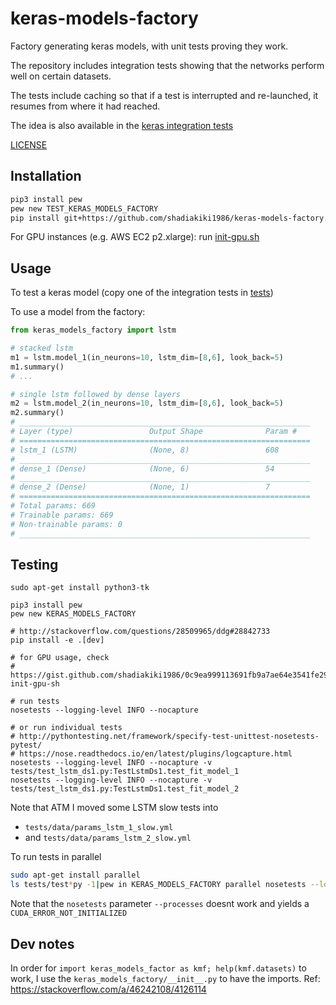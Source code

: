 # keras-models-factory
Factory generating keras models, with unit tests proving they work.

The repository includes integration tests showing that the networks perform well on certain datasets.

The tests include caching so that if a test is interrupted and re-launched,
it resumes from where it had reached.

The idea is also available in the [keras integration tests](https://github.com/fchollet/keras/blob/master/tests/integration_tests/test_image_data_tasks.py)

[LICENSE](LICENSE)

## Installation

```bash
pip3 install pew
pew new TEST_KERAS_MODELS_FACTORY
pip install git+https://github.com/shadiakiki1986/keras-models-factory.git
```

For GPU instances (e.g. AWS EC2 p2.xlarge): run [init-gpu.sh](https://gist.github.com/shadiakiki1986/0c9ea999113691fb9a7ae64e3541fe29)

## Usage

To test a keras model (copy one of the integration tests in [tests](tests))

To use a model from the factory:

```python
from keras_models_factory import lstm

# stacked lstm
m1 = lstm.model_1(in_neurons=10, lstm_dim=[8,6], look_back=5)
m1.summary()
# ...

# single lstm followed by dense layers
m2 = lstm.model_2(in_neurons=10, lstm_dim=[8,6], look_back=5)
m2.summary()
# _________________________________________________________________
# Layer (type)                 Output Shape              Param #
# =================================================================
# lstm_1 (LSTM)                (None, 8)                 608
# _________________________________________________________________
# dense_1 (Dense)              (None, 6)                 54
# _________________________________________________________________
# dense_2 (Dense)              (None, 1)                 7
# =================================================================
# Total params: 669
# Trainable params: 669
# Non-trainable params: 0
# _________________________________________________________________

```


## Testing

```
sudo apt-get install python3-tk

pip3 install pew
pew new KERAS_MODELS_FACTORY

# http://stackoverflow.com/questions/28509965/ddg#28842733
pip install -e .[dev]

# for GPU usage, check
# https://gist.github.com/shadiakiki1986/0c9ea999113691fb9a7ae64e3541fe29#file-init-gpu-sh

# run tests
nosetests --logging-level INFO --nocapture

# or run individual tests
# http://pythontesting.net/framework/specify-test-unittest-nosetests-pytest/
# https://nose.readthedocs.io/en/latest/plugins/logcapture.html
nosetests --logging-level INFO --nocapture -v tests/test_lstm_ds1.py:TestLstmDs1.test_fit_model_1
nosetests --logging-level INFO --nocapture -v tests/test_lstm_ds1.py:TestLstmDs1.test_fit_model_2

```

Note that ATM I moved some LSTM slow tests into
- `tests/data/params_lstm_1_slow.yml`
- and `tests/data/params_lstm_2_slow.yml`

To run tests in parallel

```bash
sudo apt-get install parallel
ls tests/test*py -1|pew in KERAS_MODELS_FACTORY parallel nosetests --logging-level INFO --nocapture -v {}
```

Note that the `nosetests` parameter `--processes` doesnt work and yields a `CUDA_ERROR_NOT_INITIALIZED`

## Dev notes
In order for `import keras_models_factor as kmf; help(kmf.datasets)` to work,
I use the `keras_models_factory/__init__.py` to have the imports.
Ref: https://stackoverflow.com/a/46242108/4126114
